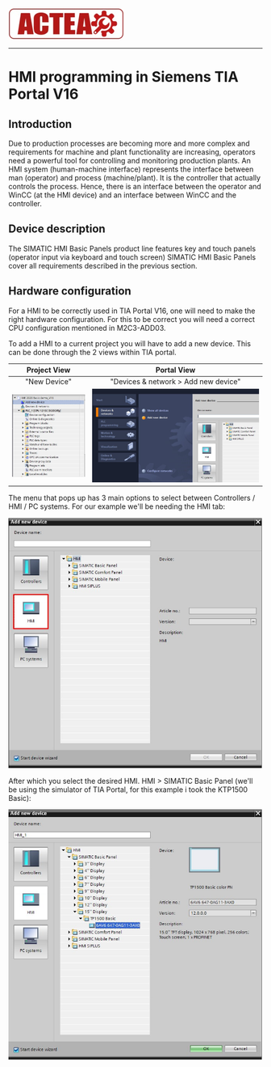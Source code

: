 
![ACTEA](../Logo_ACTEA_2.jpg)
_____________________________________
# HMI programming in Siemens TIA Portal V16
## Introduction

Due to production processes are becoming more and more complex and requirements for machine and plant functionality are increasing, operators need a powerful tool for controlling and monitoring production plants. An HMI system (human-machine interface) represents the interface between man (operator) and process (machine/plant). It is the controller that actually controls the process. Hence, there is an interface between the operator and WinCC (at the HMI device) and an interface between WinCC and the controller.

## Device description

The SIMATIC HMI Basic Panels product line features key and touch panels (operator input via keyboard and touch screen)
SIMATIC HMI Basic Panels cover all requirements described in the previous section.

## Hardware configuration

For a HMI to be correctly used in TIA Portal V16, one will need to make the right hardware configuration. For this to be correct you will need a correct CPU configuration mentioned in M2C3-ADD03.

To add a HMI to a current project you will have to add a new device. This can be done through the 2 views within TIA portal.

| Project View | Portal View |
| :---: | :---: |
|  "New Device"  |  "Devices & network > Add new device" |
| ![TIA Portal Adding HMI](../Ad03/Images/Step1.jpg)  |  ![TIA Portal Adding HMI](../Ad03/Images/Step1-1.jpg) |

The menu that pops up has 3 main options to select between Controllers / HMI / PC systems. For our example we'll be needing the HMI tab:

![TIA Portal Adding HMI](../Ad03/Images/Step2.jpg)

After which you select the desired HMI. HMI > SIMATIC Basic Panel (we'll be using the simulator of TIA Portal, for this example i took the KTP1500 Basic):

![TIA Portal Adding HMI](../Ad03/Images/Step3.jpg)
